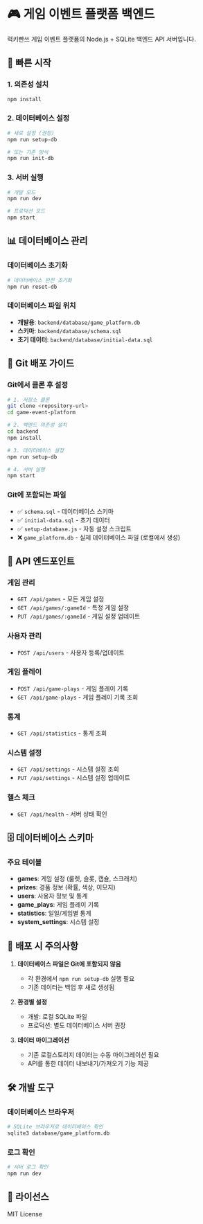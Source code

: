 # 🎮 게임 이벤트 플랫폼 백엔드

럭키빤쓰 게임 이벤트 플랫폼의 Node.js + SQLite 백엔드 API 서버입니다.

## 🚀 빠른 시작

### 1. 의존성 설치
```bash
npm install
```

### 2. 데이터베이스 설정
```bash
# 새로 설정 (권장)
npm run setup-db

# 또는 기존 방식
npm run init-db
```

### 3. 서버 실행
```bash
# 개발 모드
npm run dev

# 프로덕션 모드
npm start
```

## 📊 데이터베이스 관리

### 데이터베이스 초기화
```bash
# 데이터베이스 완전 초기화
npm run reset-db
```

### 데이터베이스 파일 위치
- **개발용**: `backend/database/game_platform.db`
- **스키마**: `backend/database/schema.sql`
- **초기 데이터**: `backend/database/initial-data.sql`

## 🔧 Git 배포 가이드

### Git에서 클론 후 설정
```bash
# 1. 저장소 클론
git clone <repository-url>
cd game-event-platform

# 2. 백엔드 의존성 설치
cd backend
npm install

# 3. 데이터베이스 설정
npm run setup-db

# 4. 서버 실행
npm start
```

### Git에 포함되는 파일
- ✅ `schema.sql` - 데이터베이스 스키마
- ✅ `initial-data.sql` - 초기 데이터
- ✅ `setup-database.js` - 자동 설정 스크립트
- ❌ `game_platform.db` - 실제 데이터베이스 파일 (로컬에서 생성)

## 📡 API 엔드포인트

### 게임 관리
- `GET /api/games` - 모든 게임 설정
- `GET /api/games/:gameId` - 특정 게임 설정
- `PUT /api/games/:gameId` - 게임 설정 업데이트

### 사용자 관리
- `POST /api/users` - 사용자 등록/업데이트

### 게임 플레이
- `POST /api/game-plays` - 게임 플레이 기록
- `GET /api/game-plays` - 게임 플레이 기록 조회

### 통계
- `GET /api/statistics` - 통계 조회

### 시스템 설정
- `GET /api/settings` - 시스템 설정 조회
- `PUT /api/settings` - 시스템 설정 업데이트

### 헬스 체크
- `GET /api/health` - 서버 상태 확인

## 🗄️ 데이터베이스 스키마

### 주요 테이블
- **games**: 게임 설정 (룰렛, 슬롯, 캡슐, 스크래치)
- **prizes**: 경품 정보 (확률, 색상, 이모지)
- **users**: 사용자 정보 및 통계
- **game_plays**: 게임 플레이 기록
- **statistics**: 일일/게임별 통계
- **system_settings**: 시스템 설정

## 🔄 배포 시 주의사항

1. **데이터베이스 파일은 Git에 포함되지 않음**
   - 각 환경에서 `npm run setup-db` 실행 필요
   - 기존 데이터는 백업 후 새로 생성됨

2. **환경별 설정**
   - 개발: 로컬 SQLite 파일
   - 프로덕션: 별도 데이터베이스 서버 권장

3. **데이터 마이그레이션**
   - 기존 로컬스토리지 데이터는 수동 마이그레이션 필요
   - API를 통한 데이터 내보내기/가져오기 기능 제공

## 🛠️ 개발 도구

### 데이터베이스 브라우저
```bash
# SQLite 브라우저로 데이터베이스 확인
sqlite3 database/game_platform.db
```

### 로그 확인
```bash
# 서버 로그 확인
npm run dev
```

## 📝 라이선스

MIT License
